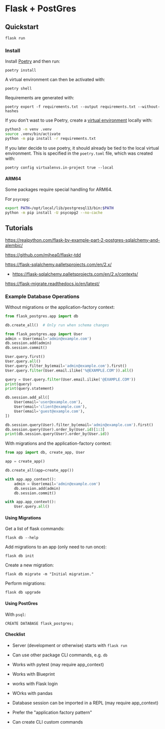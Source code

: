 Flask + PostGres
====

## Quickstart

    flask run


### Install

Install [Poetry](https://python-poetry.org/docs/#installation) and then run:

    poetry install

A virtual environment can then be activated with:

    poetry shell

Requirements are generated with:

    poetry export -f requirements.txt --output requirements.txt --without-hashes


If you don't wast to use Poetry, create a [virtual environment](https://docs.python.org/3/tutorial/venv.html) locally with:

```sh
python3 -m venv .venv
source .venv/bin/activate
python -m pip install -r requirements.txt
```

If you later decide to use poetry, it should already be tied to the local virtual environment. This is specified in the `poetry.toml` file, which was created with:

    poetry config virtualenvs.in-project true --local


#### ARM64

Some packages require special handling for ARM64.

For `psycopg`:

```sh
export PATH=/opt/local/lib/postgresql13/bin:$PATH
python -m pip install -U psycopg2 --no-cache
```


## Tutorials

https://realpython.com/flask-by-example-part-2-postgres-sqlalchemy-and-alembic/

https://github.com/mjhea0/flaskr-tdd

https://flask-sqlalchemy.palletsprojects.com/en/2.x/

  * https://flask-sqlalchemy.palletsprojects.com/en/2.x/contexts/

https://flask-migrate.readthedocs.io/en/latest/



### Example Database Operations

Without migrations or the application-factory context:

```py
from flask_postgres.app import db

db.create_all()  # Only run when schema changes

from flask_postgres.app import User
admin = User(email='admin@example.com')
db.session.add(admin)
db.session.commit()

User.query.first()
User.query.all()
User.query.filter_by(email='admin@example.com').first()
User.query.filter(User.email.ilike('%@EXAMPLE.COM')).all()

query = User.query.filter(User.email.ilike('@EXAMPLE.COM'))
print(query)
print(query.statement)

db.session.add_all([
    User(email='user@example.com'),
    User(email='client@example.com'),
    User(email='guest@example.com'),
])

db.session.query(User).filter_by(email='admin@example.com').first()
db.session.query(User).order_by(User.id)[1:3]
print(db.session.query(User).order_by(User.id))
```

With migrations and the application-factory context:

```py
from app import db, create_app, User

app = create_app()

db.create_all(app=create_app())

with app.app_context():
    admin = User(email='admin@example.com')
    db.session.add(admin)
    db.session.commit()

with app.app_context():
    User.query.all()
```


#### Using Migrations

Get a list of flask commands:

    flask db --help

Add migrations to an app (only need to run once):

    flask db init

Create a new migration:

    flask db migrate -m "Initial migration."

Perform migrations:

    flask db upgrade


#### Using PostGres

With `psql`:

    CREATE DATABASE flask_postgres;


#### Checklist


* Server (development or otherwise) starts with `flask run`
* Can use other package CLI commands, e.g. `db`

* Works with pytest (may require app_context)
* Works with Blueprint
* works with Flask login
* WOrks with pandas

* Database session can be imported in a REPL (may require app_context)
* Prefer the "application factory pattern"

* Can create CLI custom commands
